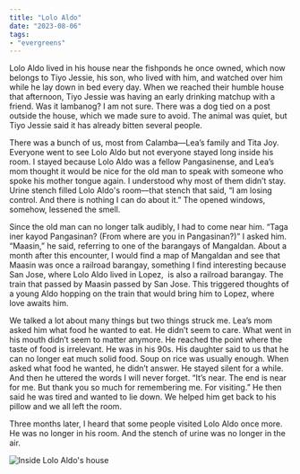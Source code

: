 ```yaml
---
title: "Lolo Aldo"
date: "2023-08-06"
tags:
- "evergreens"
---
```


Lolo Aldo lived in his house near the fishponds he once owned, which now belongs to Tiyo Jessie, his son, who lived with him, and watched over him while he lay down in bed every day. When we reached their humble house that afternoon, Tiyo Jessie was having an early drinking matchup with a friend. Was it lambanog? I am not sure. There was a dog tied on a post outside the house, which we made sure to avoid. The animal was quiet, but Tiyo Jessie said it has already bitten several people.

There was a bunch of us, most from Calamba—Lea’s family and Tita Joy. Everyone went to see Lolo Aldo but not everyone stayed long inside his room. I stayed because Lolo Aldo was a fellow Pangasinense, and Lea’s mom thought it would be nice for the old man to speak with someone who spoke his mother tongue again. I understood why most of them didn’t stay. Urine stench filled Lolo Aldo's room—that stench that said, “I am losing control. And there is nothing I can do about it.” The opened windows, somehow, lessened the smell.

Since the old man can no longer talk audibly, I had to come near him. “Taga iner kayod Pangasinan? (From where are you in Pangasinan?)” I asked him. “Maasin,” he said, referring to one of the barangays of Mangaldan. About a month after this encounter, I would find a map of Mangaldan and see that Maasin was once a railroad barangay, something I find interesting because San Jose, where Lolo Aldo lived in Lopez,  is also a railroad barangay. The train that passed by Maasin passed by San Jose. This triggered thoughts of a young Aldo hopping on the train that would bring him to Lopez, where love awaits him.  

We talked a lot about many things but two things struck me. Lea’s mom asked him what food he wanted to eat. He didn’t seem to care. What went in his mouth didn’t seem to matter anymore. He reached the point where the taste of food is irrelevant. He was in his 90s. His daughter said to us that he can no longer eat much solid food. Soup on rice was usually enough. When asked what food he wanted, he didn’t answer. He stayed silent for a while. And then he uttered the words I will never forget. “It’s near. The end is near for me. But thank you so much for remembering me. For visiting.” He then said he was tired and wanted to lie down. We helped him get back to his pillow and we all left the room.

Three months later, I heard that some people visited Lolo Aldo once more. He was no longer in his room. And the stench of urine was no longer in the air.

![Inside Lolo Aldo's house](tlw/images/014/lolo-aldo-house.jpg)